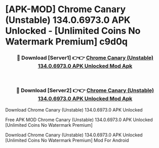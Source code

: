 # [APK-MOD] Chrome Canary (Unstable) 134.0.6973.0 APK Unlocked - [Unlimited Coins No Watermark Premium] c9d0q



<div align="center">
<h3>🔴 Download [Server1] 👉👉 <a href="https://momento.my/?title=Chrome_Canary_(Unstable)_134.0.6973.0_APK_Unlocked">Chrome Canary (Unstable) 134.0.6973.0 APK Unlocked Mod Apk</a></h3><br>

<h3>🔴 Download [Server2] 👉👉 <a href="https://momento.my/?title=Chrome_Canary_(Unstable)_134.0.6973.0_APK_Unlocked">Chrome Canary (Unstable) 134.0.6973.0 APK Unlocked Mod Apk</a></h3>
</div>



Download Chrome Canary (Unstable) 134.0.6973.0 APK Unlocked 

Free APK MOD Chrome Canary (Unstable) 134.0.6973.0 APK Unlocked [Unlimited Coins No Watermark Premium]

Download Chrome Canary (Unstable) 134.0.6973.0 APK Unlocked [Unlimited Coins No Watermark Premium] Mod For Android
